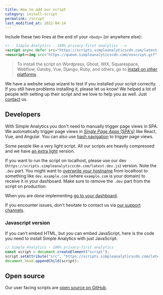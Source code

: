 ```yaml
---
title: How to add our script
category: install-script
permalink: /script
last_modified_at: 2022-04-14
---
```


Include these two lines at the end of your `<body>` (or anywhere else):

<!-- prettier-ignore -->
```html
<!-- Simple Analytics - 100% privacy-first analytics -->
<script async defer src="https://scripts.simpleanalyticscdn.com/latest.js"></script>
<noscript><img src="https://queue.simpleanalyticscdn.com/noscript.gif" alt="" referrerpolicy="no-referrer-when-downgrade" /></noscript>
```

> To install the script on Wordpress, Ghost, WIX, Squarespace, Webflow, Gatsby, Vue, Django, Ruby, and others, go to [Install on other platforms](/install-on-other-platforms).

We have a website setup wizard to test if you installed your script correctly. If you still have problems installing it, please let us know! We helped a lot of people with setting up their script and we love to help you as well. Just [contact](https://simpleanalytics.com/contact) us.

## Developers

With Simple Analytics you don't need to manually trigger page views in SPA. We automatically trigger page views in [_Single Page Apps_ (SPA's)](/trigger-custom-page-views) like React, Vue, and Angular. You can also use [hash navigation](/hash-mode) to trigger page views.

Some people like a very light script. All our scripts are heavily compressed and we have [an extra light](/light) version.

If you want to run the script on localhost, please use our dev (`https://scripts.simpleanalyticscdn.com/latest.dev.js`) version. Note the `.dev` part. You might want to [overwrite your hostname](/overwrite-domain-name) from localhost to something like `dev.example.com` (where `example.com` is your domain) to receive it in your dashboard. Make sure to remove the `.dev` part from the script on production.

When you are done implementing [go to your dashboard](https://simpleanalytics.com/websites).

If you encounter issues, don't hesitate to contact us via [our support channels](https://simpleanalytics.com/contact).

### Javascript version

If you can't embed HTML, but you can embed JavaScript, here is the code you need to install Simple Analytics with just JavaScript.

```js
// Simple Analytics - 100% privacy-first analytics
const script = document.createElement("script");
script.setAttribute("src", "https://scripts.simpleanalyticscdn.com/latest.js");
document.head.appendChild(script);
```

## Open source

Our user facing scripts are [open source on GitHub](https://github.com/simpleanalytics/scripts).

<img class="drawing" src="https://assets.simpleanalytics.com/images/drawings/chart.png" alt="">
